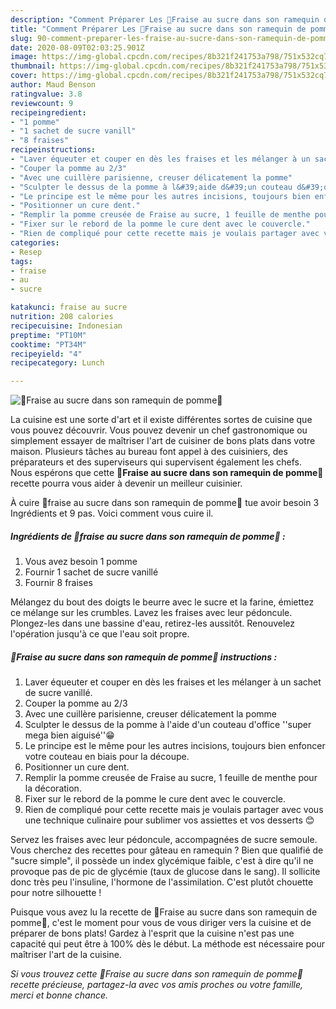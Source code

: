 ```yaml
---
description: "Comment Préparer Les 🍓Fraise au sucre dans son ramequin de pomme🍎"
title: "Comment Préparer Les 🍓Fraise au sucre dans son ramequin de pomme🍎"
slug: 90-comment-preparer-les-fraise-au-sucre-dans-son-ramequin-de-pomme
date: 2020-08-09T02:03:25.901Z
image: https://img-global.cpcdn.com/recipes/8b321f241753a798/751x532cq70/🍓fraise-au-sucre-dans-son-ramequin-de-pomme🍎-photo-principale-de-la-recette.jpg
thumbnail: https://img-global.cpcdn.com/recipes/8b321f241753a798/751x532cq70/🍓fraise-au-sucre-dans-son-ramequin-de-pomme🍎-photo-principale-de-la-recette.jpg
cover: https://img-global.cpcdn.com/recipes/8b321f241753a798/751x532cq70/🍓fraise-au-sucre-dans-son-ramequin-de-pomme🍎-photo-principale-de-la-recette.jpg
author: Maud Benson
ratingvalue: 3.8
reviewcount: 9
recipeingredient:
- "1 pomme"
- "1 sachet de sucre vanill"
- "8 fraises"
recipeinstructions:
- "Laver équeuter et couper en dès les fraises et les mélanger à un sachet de sucre vanillé."
- "Couper la pomme au 2/3"
- "Avec une cuillère parisienne, creuser délicatement la pomme"
- "Sculpter le dessus de la pomme à l&#39;aide d&#39;un couteau d&#39;office &#39;&#39;super mega bien aiguisé&#39;&#39;😁"
- "Le principe est le même pour les autres incisions, toujours bien enfoncer votre couteau en biais pour la découpe."
- "Positionner un cure dent."
- "Remplir la pomme creusée de Fraise au sucre, 1 feuille de menthe pour la décoration."
- "Fixer sur le rebord de la pomme le cure dent avec le couvercle."
- "Rien de compliqué pour cette recette mais je voulais partager avec vous une technique culinaire pour sublimer vos assiettes et vos desserts 😊"
categories:
- Resep
tags:
- fraise
- au
- sucre

katakunci: fraise au sucre 
nutrition: 208 calories
recipecuisine: Indonesian
preptime: "PT10M"
cooktime: "PT34M"
recipeyield: "4"
recipecategory: Lunch

---
```



![🍓Fraise au sucre dans son ramequin de pomme🍎](https://img-global.cpcdn.com/recipes/8b321f241753a798/751x532cq70/🍓fraise-au-sucre-dans-son-ramequin-de-pomme🍎-photo-principale-de-la-recette.jpg)

La cuisine est une sorte d'art et il existe différentes sortes de cuisine que vous pouvez découvrir. Vous pouvez devenir un chef gastronomique ou simplement essayer de maîtriser l'art de cuisiner de bons plats dans votre maison. Plusieurs tâches au bureau font appel à des cuisiniers, des préparateurs et des superviseurs qui supervisent également les chefs. Nous espérons que cette <strong> 🍓Fraise au sucre dans son ramequin de pomme🍎 </strong> recette pourra vous aider à devenir un meilleur cuisinier.

<!--inarticleads1-->

À cuire 🍓fraise au sucre dans son ramequin de pomme🍎 tue avoir besoin 3 Ingrédients et 9 pas. Voici comment vous cuire il.

##### Ingrédients de 🍓fraise au sucre dans son ramequin de pomme🍎 :

1. Vous avez besoin 1 pomme
1. Fournir 1 sachet de sucre vanillé
1. Fournir 8 fraises


Mélangez du bout des doigts le beurre avec le sucre et la farine, émiettez ce mélange sur les crumbles. Lavez les fraises avec leur pédoncule. Plongez-les dans une bassine d&#39;eau, retirez-les aussitôt. Renouvelez l&#39;opération jusqu&#39;à ce que l&#39;eau soit propre. 

<!--inarticleads2-->

##### 🍓Fraise au sucre dans son ramequin de pomme🍎 instructions :

1. Laver équeuter et couper en dès les fraises et les mélanger à un sachet de sucre vanillé.
1. Couper la pomme au 2/3
1. Avec une cuillère parisienne, creuser délicatement la pomme
1. Sculpter le dessus de la pomme à l&#39;aide d&#39;un couteau d&#39;office &#39;&#39;super mega bien aiguisé&#39;&#39;😁
1. Le principe est le même pour les autres incisions, toujours bien enfoncer votre couteau en biais pour la découpe.
1. Positionner un cure dent.
1. Remplir la pomme creusée de Fraise au sucre, 1 feuille de menthe pour la décoration.
1. Fixer sur le rebord de la pomme le cure dent avec le couvercle.
1. Rien de compliqué pour cette recette mais je voulais partager avec vous une technique culinaire pour sublimer vos assiettes et vos desserts 😊


Servez les fraises avec leur pédoncule, accompagnées de sucre semoule. Vous cherchez des recettes pour gâteau en ramequin ? Bien que qualifié de &#34;sucre simple&#34;, il possède un index glycémique faible, c&#39;est à dire qu&#39;il ne provoque pas de pic de glycémie (taux de glucose dans le sang). Il sollicite donc très peu l&#39;insuline, l&#39;hormone de l&#39;assimilation. C&#39;est plutôt chouette pour notre silhouette ! 

<!--inarticleads1-->

<p>
Puisque vous avez lu la recette de 🍓Fraise au sucre dans son ramequin de pomme🍎, c'est le moment pour vous de vous diriger vers la cuisine et de préparer de bons plats! Gardez à l'esprit que la cuisine n'est pas une capacité qui peut être à 100% dès le début. La méthode est nécessaire pour maîtriser l'art de la cuisine.
</p>

<p>
<i>Si vous trouvez cette 🍓Fraise au sucre dans son ramequin de pomme🍎 recette précieuse, partagez-la avec vos amis proches ou votre famille, merci et bonne chance.</i>
</p>

